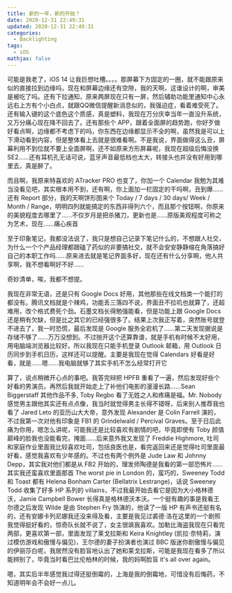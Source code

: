 ```yaml
---
title: 新的一年，新的开始？
date: 2020-12-31 22:49:31
updated: 2020-12-31 22:49:31
categories:
  - Backlighting
tags:
  - iOS
mathjax: false
---
```


<!--
吐槽全面屏+iOS 14
按捺不住吐槽的洪荒之力
买错手机脑子里进的水
体内的洪荒之力
霉倒多了会转运吗

Productivity
tag: 逆光
 -->

可能是我老了，iOS 14 让我巨想吐槽。。。。那屏幕下方固定的一圈，就不能跟原来似的直接拉到边缘吗，现在和屏幕边缘还有空隙，我的天啊，这谁设计的啊，审美是被吃了吗。还有下拉通知，原来两屏现在只有一屏，然后辅助功能里通知中心永远右上方有个小白点，就跟QQ微信提醒新消息似的，我强迫症，看着难受死了。还有输入键的这个底色这个质感，真是塑料，我现在万分庆幸当年一直没升系统，又万分痛心现在降不回去了。还有那些个 APP，跟着全面屏的趋势跑，你好歹做好看点啊，边缘都不考虑下的吗，你东西在边缘都显示不全的啊，虽然我是可以上下滑动看到内容，但是整体看上去就是很难看啊。不是我说，界面做得这么丑，屏幕利用不到位就不要上全面屏啊，还不如原来方形屏幕呢，我现在超级后悔没换 SE2……还有耳机孔无话可说，蓝牙声音最低档也太大，转接头也并没有好用到哪里去，真是醉了。

而且啊，我原来特喜欢的 ATracker PRO 也变了，你加一个 Calendar 我勉为其难当没看见吧，其实根本用不到，还有啊，你上面加一栏固定的干吗啊，丑到爆……还有 Report 部分，我的天啊饼形图来个 Today / 7 days / 30 days/ Week / Month / Range，明明四列就能搞定的东西非得列六个，而且那个按钮啊，你原来的美貌程度去哪里了……不仅岁月是把杀猪刀，更新也是……原版美观程度可称之为艺术，现在……痛心疾首

至于印象笔记，我都没法说了，我只是想自己记录下笔记什么的，不想跟人社交，为什么一个个产品经理都跟磕了药似的非要搞社交，就不会安安静静缩在角落搞好自己的本职工作吗……原来进去就是笔记界面多好，现在还有什么分享啊，他人共享啊，我不想看啊好不好……

<!--
奇妙清单，唉，我都不想说了。
奇妙清单，唉，我都不想提。
上海就是我的倒霉地
-->
奇妙清单，唉，我都不想提。

我现在非常无语，还是只有 Google Docs 好用，其他那些在线文档类一个能打的都没有。腾讯文档就是个辣鸡，功能丢三落四不说，界面丑不拉叽也就算了，还超难用，改个格式费死个劲。石墨文档长得勉强能看，但是功能上跟 Google Docs 还是稍有欠缺，但是比之其它的已经强很多了。结果上次我正写着，突然账号就登不进去了，我一时恐慌，最后发现是 Google 服务全宕机了……第二天发现据说是存储不够了……万万没想到。不过抛开这个还算靠谱，就是手机有时候不太好用，用电脑端浏览器比较好。所以我现在只能手机登录 Outlook 邮箱，用 Outlook 日历同步到手机日历，这样还可以提醒。主要是我现在觉得 Calendars 好看是好看，就是……嗯……我电脑就够了其实手机不怎么经常打开它

算了，说点稍微开心点的事吧。我答完辩把 HPFB 重看了一遍，然后发现好些个好看的男演员。再然后我就开始走上了补他们电影的漫漫长路……Sean Biggerstaff 其他作品不多, Toby Regbo 看了无姓之人和疼痛是福。Mr. Nobody 感觉男主跟他其实还有点点像，我当时就觉得男主长得不错呀，后来别人推荐我也看了 Jared Leto 的亚历山大大帝，意外发现 Alexander 是 Colin Farrell 演的，不过我第一次对他有印象是 FB1 的 Grindelwald / Percival Graves。至于日后此痛为你用，嗯怎么讲呢，可能我还是比较喜欢有剧情的吧，毕竟即使有 Toby 颜值巅峰的脸我也没能看完，掩面……后来意外我又发现了 Freddie Highmore, 吐司和家庭作业里面我比较喜欢吐司，包括良医也是，看完返回来还是觉得吐司里面最好看，感觉我喜欢有少年感的。不过也有两个例外是 Jude Law 和 Johnny Depp，其实我对他们都是从 FB2 开始的，理发师陶德是我看的第一部恐怖片……其实我还蛮喜欢里面那首 The worst pie in London 的，蛮巧的，Sweeney Todd 和 Toast 都有 Helena Bonham Carter (Bellatrix Lestrange)，话说 Sweeney Todd 收集了好多 HP 系列的 villains，不过我最开始去看它是因为大小格林德沃，Jamie Campbell Bower 长得真是格林德沃本沃。一个挺有趣的事是我看王尔德之后发现 Wilde 是由 Stephen Fry 饰演的，他读了一版 HP 有声书还挺有名的，还有安娜卡列尼娜我还没来得及看，主要是我见过裘德·洛在这里的一个剧照我觉得挺好看的，惊奇队长就不说了，女主很飒我喜欢。加勒比海盗我现在只看完两部，更喜欢第一部，里面发现了莱戈拉斯和 Keira Knightley (凯拉·奈特莉，演过模仿游戏和傲慢与偏见)，王尔德的妻子扮演者也演过 BBC 版迷你剧傲慢与偏见的伊丽莎白呢，我居然没有脸盲地认出了她和莱戈拉斯，可能是我现在看多了所以能辨别了，毕竟当时看巴比伦柏林的时候，我的妈啊脸盲 it's all over again。

嗯，其实后半年感觉我过得还挺倒霉的，上海是我的倒霉地，可惜没有后悔药，不知道明年会不会好一点儿。
